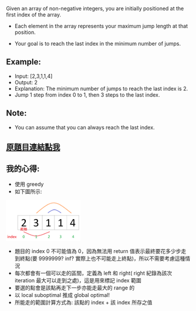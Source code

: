 Given an array of non-negative integers, you are initially positioned at the first index of the array.

* Each element in the array represents your maximum jump length at that position.

* Your goal is to reach the last index in the minimum number of jumps.

## Example:

* Input: [2,3,1,1,4]
* Output: 2
* Explanation: The minimum number of jumps to reach the last index is 2.
* Jump 1 step from index 0 to 1, then 3 steps to the last index.
## Note:

* You can assume that you can always reach the last index.

## [原題目連結點我](https://leetcode.com/problems/jump-game-ii/)
	
## 我的心得:
* 使用 greedy
* 如下圖所示:  

<img src="./explain.png" width = "40%" height = "40%"/>  

* 題目的 index 0 不可能值為 0，因為無法用 return 值表示最終要花多少步走到終點(要 9999999? inf? 實際上也不可能走上終點)，所以不需要考慮這種情況
* 每次都會有一個可以走的區間，定義為 left 和 right( right 紀錄為該次 iteration 最大可以走到之處)，這是用來標記 index 範圍
* 要選的點會是該點再走下一步亦能走最大的 range 的
* 以 local suboptimal 推成 global optimal!
* 所能走的範圍計算方式為: 該點的 index + 該 index 所存之值